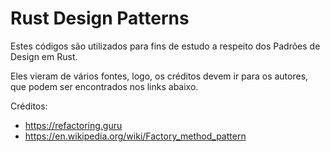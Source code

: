 
# Rust Design Patterns

Estes códigos são utilizados para fins de estudo a respeito dos Padrões de Design em Rust.

Eles vieram de vários fontes, logo, os créditos devem ir para os autores, que podem ser encontrados nos links abaixo.

Créditos:

- https://refactoring.guru
- https://en.wikipedia.org/wiki/Factory_method_pattern



